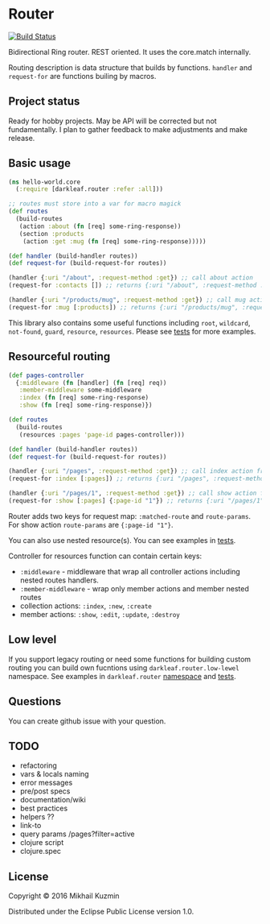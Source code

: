 # Router

[![Build Status](https://travis-ci.org/darkleaf/router.svg?branch=master)](https://travis-ci.org/darkleaf/router)

Bidirectional Ring router. REST oriented. It uses the core.match internally.

Routing description is data structure that builds by functions.
`handler` and `request-for` are functions builing by macros.

## Project status

Ready for hobby projects.
May be API will be corrected but not fundamentally.
I plan to gather feedback to make adjustments and make release.

## Basic usage

```clojure
(ns hello-world.core
  (:require [darkleaf.router :refer :all]))

;; routes must store into a var for macro magick
(def routes
  (build-routes
   (action :about (fn [req] some-ring-response))
   (section :products
    (action :get :mug (fn [req] some-ring-response)))))

(def handler (build-handler routes))
(def request-for (build-request-for routes))

(handler {:uri "/about", :request-method :get}) ;; call about action
(request-for :contacts []) ;; returns {:uri "/about", :request-method :get}

(handler {:uri "/products/mug", :request-method :get}) ;; call mug action in product's scope
(request-for :mug [:products]) ;; returns {:uri "/products/mug", :request-method :get}
```

This library also contains some useful functions including `root`, `wildcard`, `not-found`, `guard`, `resource`, `resources`.
Please see [tests](test/darkleaf/router_test.clj) for more examples.

## Resourceful routing

```clojure
(def pages-controller
  {:middleware (fn [handler] (fn [req] req))
   :member-middleware some-middleware
   :index (fn [req] some-ring-response)
   :show (fn [req] some-ring-response)})

(def routes
  (build-routes
   (resources :pages 'page-id pages-controller)))

(def handler (build-handler routes))
(def request-for (build-request-for routes))

(handler {:uri "/pages", :request-method :get}) ;; call index action from pages-controller
(request-for :index [:pages]) ;; returns {:uri "/pages", :request-method :get}

(handler {:uri "/pages/1", :request-method :get}) ;; call show action from pages-controller
(request-for :show [:pages] {:page-id "1"}) ;; returns {:uri "/pages/1", :request-method :get}
```

Router adds two keys for request map: `:matched-route` and `route-params`.
For show action `route-params` are `{:page-id "1"}`.

You can also use nested resource(s). You can see examples in [tests](test/darkleaf/router_test.clj).

Controller for resources function can contain certain keys:
* `:middleware` - middleware that wrap all controller actions including nested routes handlers.
* `:member-middleware` - wrap only member actions and member nested routes
* collection actions: `:index`, `:new`, `:create`
* member actions: `:show`, `:edit`, `:update`, `:destroy`

## Low level

If you support legacy routing or need some functions for building custom routing
you can build own fucntions using `darkleaf.router.low-lewel` namespace.
See examples in `darkleaf.router` [namespace](src/darkleaf/router/low_level.clj) and [tests](test/darkleaf/router/low_level_test.clj).

## Questions

You can create github issue with your question.

## TODO

* refactoring
 * vars & locals naming
 * error messages
 * pre/post specs
* documentation/wiki
 * best practices
* helpers ??
 * link-to
  * query params /pages?filter=active
* clojure script
* clojure.spec

## License

Copyright © 2016 Mikhail Kuzmin

Distributed under the Eclipse Public License version 1.0.
